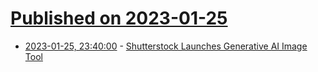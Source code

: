 # [Published on 2023-01-25](index.md)

* [2023-01-25, 23:40:00](https://slashdot.org/story/23/01/25/217210/shutterstock-launches-generative-ai-image-tool?utm_source=rss1.0mainlinkanon&utm_medium=feed) - [Shutterstock Launches Generative AI Image Tool](https://slashdot.org/story/23/01/25/217210/shutterstock-launches-generative-ai-image-tool?utm_source=rss1.0mainlinkanon&utm_medium=feed)
